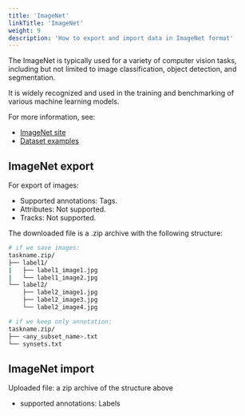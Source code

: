 ```yaml
---
title: 'ImageNet'
linkTitle: 'ImageNet'
weight: 9
description: 'How to export and import data in ImageNet format'
---
```


The ImageNet is typically used for a variety of computer vision tasks,
including but not limited to image classification, object detection,
and segmentation.

It is widely recognized and used in the training and
benchmarking of various machine learning models.

For more information, see:

- [ImageNet site](http://www.image-net.org)
- [Dataset examples](https://github.com/cvat-ai/datumaro/tree/v0.3/tests/assets/imagenet_dataset)

## ImageNet export

For export of images:

- Supported annotations: Tags.
- Attributes: Not supported.
- Tracks: Not supported.

The downloaded file is a .zip archive with the following structure:

```bash
# if we save images:
taskname.zip/
├── label1/
|   ├── label1_image1.jpg
|   └── label1_image2.jpg
└── label2/
    ├── label2_image1.jpg
    ├── label2_image3.jpg
    └── label2_image4.jpg

# if we keep only annotation:
taskname.zip/
├── <any_subset_name>.txt
└── synsets.txt

```

## ImageNet import

Uploaded file: a zip archive of the structure above

- supported annotations: Labels